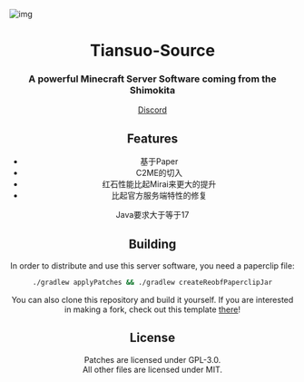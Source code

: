 ![img](https://image.dvrz.cn/images/2022/08/28/logo.webp)

<div align="center">
  <h1>Tiansuo-Source</h1>
  <h3>A powerful Minecraft Server Software coming from the Shimokita</h3>


[Discord](https://discord.gg/XzNGW2QM7N)




## Features

- 基于Paper
- C2ME的切入
- 红石性能比起Mirai来更大的提升
- 比起官方服务端特性的修复

Java要求大于等于17

## Building

In order to distribute and use this server software, you need a paperclip file:

```bash
./gradlew applyPatches && ./gradlew createReobfPaperclipJar
```



You can also clone this repository and build it yourself.
If you are interested in making a fork, check out this template [there](https://github.com/PaperMC/paperweight-examples)!



## License

Patches are licensed under GPL-3.0.  
All other files are licensed under MIT.
